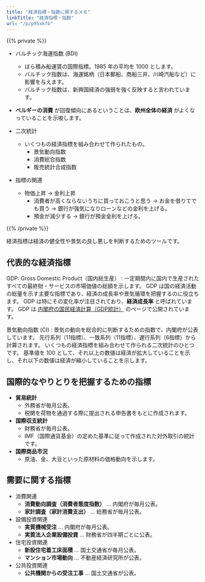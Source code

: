 ```yaml
---
title: "経済指標・指数に関するメモ"
linkTitle: "経済指標・指数"
url: "/p/p95xkfb"
---
```


{{% private %}}
- バルチック海運指数 (BDI)
  - ばら積み船運賃の国際指標。1985 年の平均を 1000 とします。
  - バルチック指数は、海運銘柄（日本郵船、商船三井、川崎汽船など）に影響を与えます。
  - バルチック指数は、新興国経済の強弱を強く反映すると言われています。

- __ベルギーの消費__ が回復傾向にあるということは、__欧州全体の経済__ がよくなっていることを示唆します。


- 二次統計
  - いくつもの経済指標を組み合わせて作られたもの。
    - 景気動向指数
    - 消費総合指数
    - 販売統計合成指数

- 指標の関連
  - 物価上昇 → 金利上昇
    - 消費者が高くならないうちに買っておこうと思う → お金を借りてでも買う → 銀行が強気になりローンなどの金利を上げる。
    - 預金が減少する → 銀行が預金金利を上げる。

{{% /private %}}

経済指標は経済の健全性や景気の良し悪しを判断するためのツールです。

代表的な経済指標
----

GDP: Gross Domestic Product（国内総生産）
: 一定期間内に国内で生産されたすべての最終財・サービスの市場価値の総額を示します。
GDP は国の経済活動の総量を示す主要な指標であり、経済の成長率や景気循環を把握するのに役立ちます。
GDP は特にその変化率が注目されており、__経済成長率__ と呼ばれています。
GDP は [内閣府の国民経済計算（GDP統計）](https://www.esri.cao.go.jp/jp/sna/menu.html) のページで公開されています。

景気動向指数 (CI)
: 景気の動向を総合的に判断するための指数で、内閣府が公表しています。
先行系列（11指標）、一致系列（11指標）、遅行系列（6指標）から計算されます。
いくつもの経済指標を組み合わせて作られる二次統計のひとつです。
基準値を 100 として、それ以上の数値は経済が拡大していることを示し、それ以下の数値は経済が縮小していることを示します。


国際的なやりとりを把握するための指標
----

- **貿易統計**
  - 外務省が毎月公表。
  - 税関を荷物を通過する際に提出される申告書をもとに作成されます。
- **国際収支統計**
  - 財務省が毎月公表。
  - IMF（国際通貨基金）の定めた基準に従って作成された対外取引の統計です。
- **国際商品市況**
  - 原油、金、大豆といった原材料の価格動向を示します。


需要に関する指標
----

- 消費関連
  - **消費動向調査（消費者態度指数）** ... 内閣府が毎月公表。
  - **家計調査（家計消費支出）** ... 総務省が毎月公表。
- 設備投資関連
  - **実質機械受注** ... 内閣府が毎月公表。
  - **実質法人企業設備投資** ... 財務省が四半期ごとに公表。
- 住宅投資関連
  - **新設住宅着工床面積** ... 国土交通省が毎月公表。
  - **マンション市場動向** ... 不動産経済研究所が公表。
- 公共投資関連
  - **公共機関からの受注工事** ... 国土交通省が公表。

